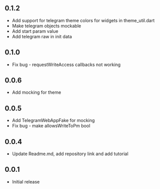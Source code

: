 ## 0.1.2

* Add support for telegram theme colors for widgets in theme_util.dart
* Make telegram objects mockable
* Add start param value
* Add telegram raw in init data


## 0.1.0

* Fix bug - requestWriteAccess callbacks not working

## 0.0.6

* Add mocking for theme

## 0.0.5

* Add TelegramWebAppFake for mocking
* Fix bug - make allowsWriteToPm bool

## 0.0.4

* Update Readme.md, add repository link and add tutorial

## 0.0.1

* Initial release
